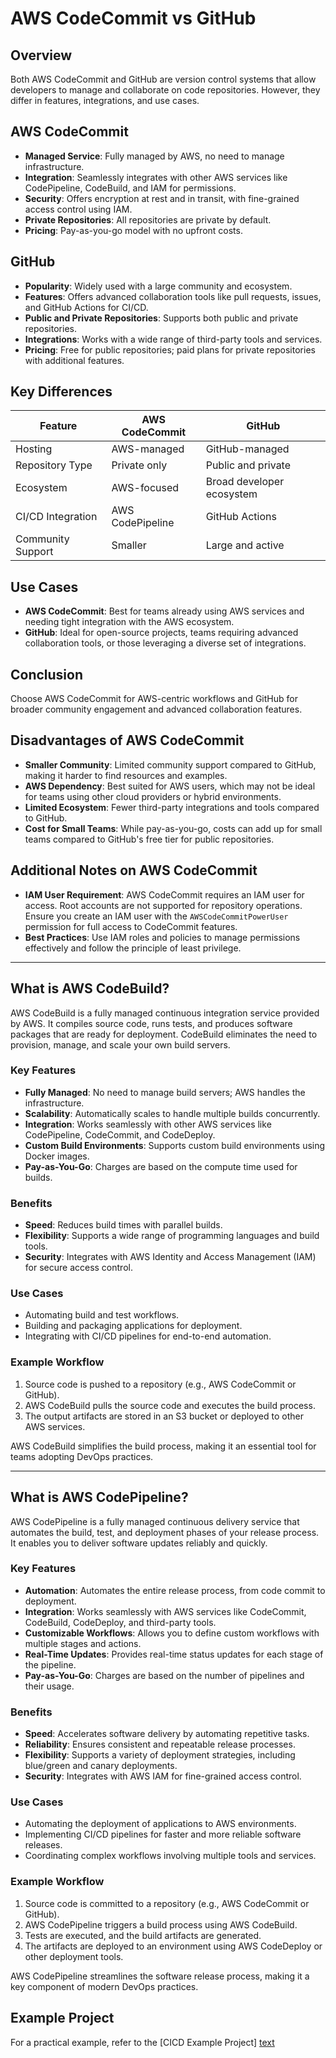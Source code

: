 # AWS CodeCommit vs GitHub

## Overview
Both AWS CodeCommit and GitHub are version control systems that allow developers to manage and collaborate on code repositories. However, they differ in features, integrations, and use cases.

## AWS CodeCommit
- **Managed Service**: Fully managed by AWS, no need to manage infrastructure.
- **Integration**: Seamlessly integrates with other AWS services like CodePipeline, CodeBuild, and IAM for permissions.
- **Security**: Offers encryption at rest and in transit, with fine-grained access control using IAM.
- **Private Repositories**: All repositories are private by default.
- **Pricing**: Pay-as-you-go model with no upfront costs.

## GitHub
- **Popularity**: Widely used with a large community and ecosystem.
- **Features**: Offers advanced collaboration tools like pull requests, issues, and GitHub Actions for CI/CD.
- **Public and Private Repositories**: Supports both public and private repositories.
- **Integrations**: Works with a wide range of third-party tools and services.
- **Pricing**: Free for public repositories; paid plans for private repositories with additional features.

## Key Differences
| Feature               | AWS CodeCommit                     | GitHub                          |
|-----------------------|-------------------------------------|---------------------------------|
| Hosting               | AWS-managed                        | GitHub-managed                  |
| Repository Type       | Private only                       | Public and private              |
| Ecosystem             | AWS-focused                        | Broad developer ecosystem       |
| CI/CD Integration     | AWS CodePipeline                   | GitHub Actions                  |
| Community Support     | Smaller                            | Large and active                |

## Use Cases
- **AWS CodeCommit**: Best for teams already using AWS services and needing tight integration with the AWS ecosystem.
- **GitHub**: Ideal for open-source projects, teams requiring advanced collaboration tools, or those leveraging a diverse set of integrations.

## Conclusion
Choose AWS CodeCommit for AWS-centric workflows and GitHub for broader community engagement and advanced collaboration features.


## Disadvantages of AWS CodeCommit
- **Smaller Community**: Limited community support compared to GitHub, making it harder to find resources and examples.
- **AWS Dependency**: Best suited for AWS users, which may not be ideal for teams using other cloud providers or hybrid environments.
- **Limited Ecosystem**: Fewer third-party integrations and tools compared to GitHub.
- **Cost for Small Teams**: While pay-as-you-go, costs can add up for small teams compared to GitHub's free tier for public repositories.

## Additional Notes on AWS CodeCommit
- **IAM User Requirement**: AWS CodeCommit requires an IAM user for access. Root accounts are not supported for repository operations. Ensure you create an IAM user with the `AWSCodeCommitPowerUser` permission for full access to CodeCommit features.
- **Best Practices**: Use IAM roles and policies to manage permissions effectively and follow the principle of least privilege.

----------------------------------------------------------------

## What is AWS CodeBuild?

AWS CodeBuild is a fully managed continuous integration service provided by AWS. It compiles source code, runs tests, and produces software packages that are ready for deployment. CodeBuild eliminates the need to provision, manage, and scale your own build servers.

### Key Features
- **Fully Managed**: No need to manage build servers; AWS handles the infrastructure.
- **Scalability**: Automatically scales to handle multiple builds concurrently.
- **Integration**: Works seamlessly with other AWS services like CodePipeline, CodeCommit, and CodeDeploy.
- **Custom Build Environments**: Supports custom build environments using Docker images.
- **Pay-as-You-Go**: Charges are based on the compute time used for builds.

### Benefits
- **Speed**: Reduces build times with parallel builds.
- **Flexibility**: Supports a wide range of programming languages and build tools.
- **Security**: Integrates with AWS Identity and Access Management (IAM) for secure access control.

### Use Cases
- Automating build and test workflows.
- Building and packaging applications for deployment.
- Integrating with CI/CD pipelines for end-to-end automation.

### Example Workflow
1. Source code is pushed to a repository (e.g., AWS CodeCommit or GitHub).
2. AWS CodeBuild pulls the source code and executes the build process.
3. The output artifacts are stored in an S3 bucket or deployed to other AWS services.

AWS CodeBuild simplifies the build process, making it an essential tool for teams adopting DevOps practices.


----------------------------------------------------------------
## What is AWS CodePipeline?

AWS CodePipeline is a fully managed continuous delivery service that automates the build, test, and deployment phases of your release process. It enables you to deliver software updates reliably and quickly.

### Key Features
- **Automation**: Automates the entire release process, from code commit to deployment.
- **Integration**: Works seamlessly with AWS services like CodeCommit, CodeBuild, CodeDeploy, and third-party tools.
- **Customizable Workflows**: Allows you to define custom workflows with multiple stages and actions.
- **Real-Time Updates**: Provides real-time status updates for each stage of the pipeline.
- **Pay-as-You-Go**: Charges are based on the number of pipelines and their usage.

### Benefits
- **Speed**: Accelerates software delivery by automating repetitive tasks.
- **Reliability**: Ensures consistent and repeatable release processes.
- **Flexibility**: Supports a variety of deployment strategies, including blue/green and canary deployments.
- **Security**: Integrates with AWS IAM for fine-grained access control.

### Use Cases
- Automating the deployment of applications to AWS environments.
- Implementing CI/CD pipelines for faster and more reliable software releases.
- Coordinating complex workflows involving multiple tools and services.

### Example Workflow
1. Source code is committed to a repository (e.g., AWS CodeCommit or GitHub).
2. AWS CodePipeline triggers a build process using AWS CodeBuild.
3. Tests are executed, and the build artifacts are generated.
4. The artifacts are deployed to an environment using AWS CodeDeploy or other deployment tools.

AWS CodePipeline streamlines the software release process, making it a key component of modern DevOps practices.



## Example Project

For a practical example, refer to the [CICD Example Project] [text](example-project/aws_pipeline.md)